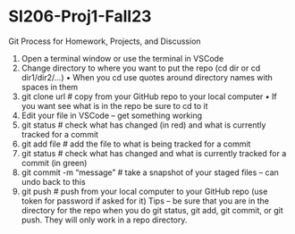 # SI206-Proj1-Fall23


Git Process for Homework, Projects, and Discussion
1. Open a terminal window or use the terminal in VSCode
2. Change directory to where you want to put the repo (cd dir or cd dir1/dir2/...)
• When you cd use quotes around directory names with spaces in them
3. git clone url # copy from your GitHub repo to your local computer
• If you want see what is in the repo be sure to cd to it
4. Edit your file in VSCode – get something working
5. git status # check what has changed (in red) and what is currently tracked for a commit
6. git add file # add the file to what is being tracked for a commit
7. git status # check what has changed and what is currently tracked for a commit (in
green)
8. git commit -m “message” # take a snapshot of your staged files – can undo back to this
9. git push # push from your local computer to your GitHub repo (use token for password if
asked for it)
Tips – be sure that you are in the directory for the repo when you do git status, git add, git
commit, or git push. They will only work in a repo directory.
